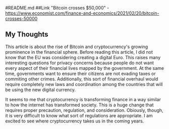 #README.md
##Link
"Bitcoin crosses $50,000" - https://www.economist.com/finance-and-economics/2021/02/20/bitcoin-crosses-50000

## My Thoughts
This article is about the rise of Bitcoin and cryptocurrency's growing prominence in the financial sphere. Before reading this article, I did not know that the EU was considering creating a digital Euro. This raises many interesting questions for privacy concerns because people do not want every aspect of their financial lives mapped by the government. At the same time, governments want to ensure their citizens are not evading taxes or commiting other crimes. Additionally, this sort of financial overhaul would require completely new laws and coordination among the countries that will be using the new digital currency.

It seems to me that cryptocurrency is transforming finance in a way similar to how the internet has transformed society. This is a huge change that requires proper precaution, regulation, and consideration. Obiously, though, it is very difficult to know what sort of regulations are appropriate. I am excited to see where cryptocurrency takes us in the coming years.
